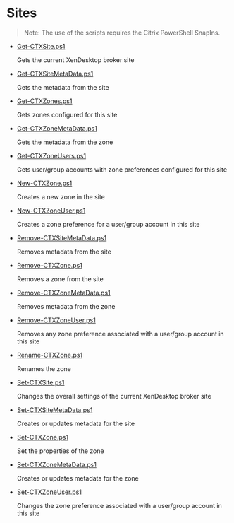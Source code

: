 # Sites

> Note: The use of the scripts requires the Citrix PowerShell SnapIns.

+ [Get-CTXSite.ps1](./Get-CTXSite.ps1)

  Gets the current XenDesktop broker site

+ [Get-CTXSiteMetaData.ps1](./Get-CTXSiteMetaData.ps1)

  Gets the metadata from the site

+ [Get-CTXZones.ps1](./Get-CTXZones.ps1)

  Gets zones configured for this site

+ [Get-CTXZoneMetaData.ps1](./Get-CTXZoneMetaData.ps1)

  Gets the metadata from the zone

+ [Get-CTXZoneUsers.ps1](./Get-CTXZoneUsers.ps1)

  Gets user/group accounts with zone preferences configured for this site

+ [New-CTXZone.ps1](./New-CTXZone.ps1)

  Creates a new zone in the site

+ [New-CTXZoneUser.ps1](./New-CTXZoneUser.ps1)

  Creates a zone preference for a user/group account in this site

+ [Remove-CTXSiteMetaData.ps1](./Remove-CTXSiteMetaData.ps1)

  Removes metadata from the site

+ [Remove-CTXZone.ps1](./Remove-CTXZone.ps1)

  Removes a zone from the site

+ [Remove-CTXZoneMetaData.ps1](./Remove-CTXZoneMetaData.ps1)

  Removes metadata from the zone

+ [Remove-CTXZoneUser.ps1](./Remove-CTXZoneUser.ps1)

  Removes any zone preference associated with a user/group account in this site

+ [Rename-CTXZone.ps1](./Rename-CTXZone.ps1)

  Renames the zone

+ [Set-CTXSite.ps1](./Set-CTXSite.ps1)

  Changes the overall settings of the current XenDesktop broker site

+ [Set-CTXSiteMetaData.ps1](./Set-CTXSiteMetaData.ps1)

  Creates or updates metadata for the site

+ [Set-CTXZone.ps1](./Set-CTXZone.ps1)

  Set the properties of the zone

+ [Set-CTXZoneMetaData.ps1](./Set-CTXZoneMetaData.ps1)

  Creates or updates metadata for the zone

+ [Set-CTXZoneUser.ps1](./Set-CTXZoneUser.ps1)

  Changes the zone preference associated with a user/group account in this site